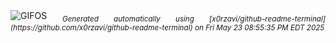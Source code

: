 <div align="justify">
<picture>
    <source media="(prefers-color-scheme: dark)" srcset="https://i.ibb.co/Nnr4JxqM/output-gif.gif">
    <source media="(prefers-color-scheme: light)" srcset="https://i.ibb.co/Nnr4JxqM/output-gif.gif">
    <img alt="GIFOS" src="https://i.ibb.co/Nnr4JxqM/output-gif.gif">
</picture>
<sub><i>Generated automatically using [x0rzavi/github-readme-terminal](https://github.com/x0rzavi/github-readme-terminal) on Fri May 23 08:55:35 PM EDT 2025</i></sub>
</div>

<!--  -->